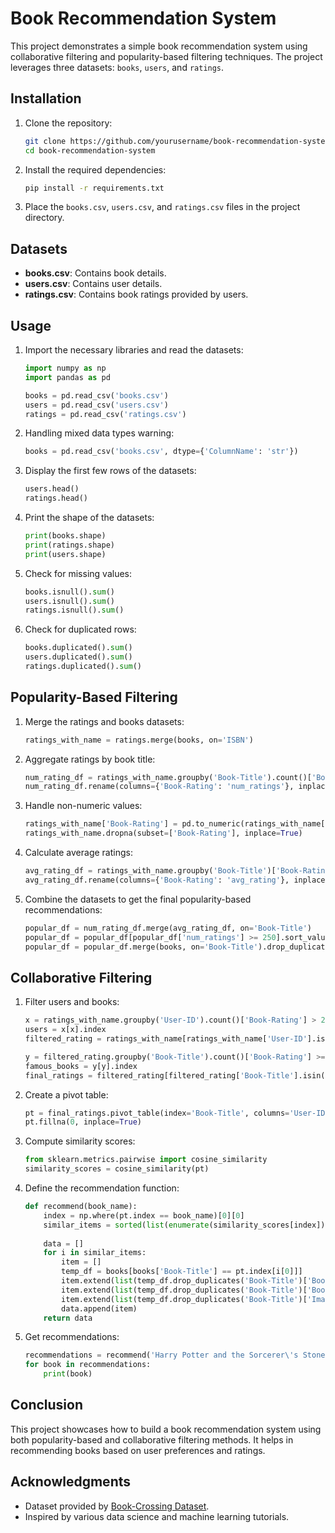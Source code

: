 # Book Recommendation System

This project demonstrates a simple book recommendation system using collaborative filtering and popularity-based filtering techniques. The project leverages three datasets: `books`, `users`, and `ratings`.

## Installation

1. Clone the repository:
    ```sh
    git clone https://github.com/yourusername/book-recommendation-system.git
    cd book-recommendation-system
    ```

2. Install the required dependencies:
    ```sh
    pip install -r requirements.txt
    ```

3. Place the `books.csv`, `users.csv`, and `ratings.csv` files in the project directory.

## Datasets

- **books.csv**: Contains book details.
- **users.csv**: Contains user details.
- **ratings.csv**: Contains book ratings provided by users.

## Usage

1. Import the necessary libraries and read the datasets:
    ```python
    import numpy as np
    import pandas as pd

    books = pd.read_csv('books.csv')
    users = pd.read_csv('users.csv')
    ratings = pd.read_csv('ratings.csv')
    ```

2. Handling mixed data types warning:
    ```python
    books = pd.read_csv('books.csv', dtype={'ColumnName': 'str'})
    ```

3. Display the first few rows of the datasets:
    ```python
    users.head()
    ratings.head()
    ```

4. Print the shape of the datasets:
    ```python
    print(books.shape)
    print(ratings.shape)
    print(users.shape)
    ```

5. Check for missing values:
    ```python
    books.isnull().sum()
    users.isnull().sum()
    ratings.isnull().sum()
    ```

6. Check for duplicated rows:
    ```python
    books.duplicated().sum()
    users.duplicated().sum()
    ratings.duplicated().sum()
    ```

## Popularity-Based Filtering

1. Merge the ratings and books datasets:
    ```python
    ratings_with_name = ratings.merge(books, on='ISBN')
    ```

2. Aggregate ratings by book title:
    ```python
    num_rating_df = ratings_with_name.groupby('Book-Title').count()['Book-Rating'].reset_index()
    num_rating_df.rename(columns={'Book-Rating': 'num_ratings'}, inplace=True)
    ```

3. Handle non-numeric values:
    ```python
    ratings_with_name['Book-Rating'] = pd.to_numeric(ratings_with_name['Book-Rating'], errors='coerce')
    ratings_with_name.dropna(subset=['Book-Rating'], inplace=True)
    ```

4. Calculate average ratings:
    ```python
    avg_rating_df = ratings_with_name.groupby('Book-Title')['Book-Rating'].mean().reset_index()
    avg_rating_df.rename(columns={'Book-Rating': 'avg_rating'}, inplace=True)
    ```

5. Combine the datasets to get the final popularity-based recommendations:
    ```python
    popular_df = num_rating_df.merge(avg_rating_df, on='Book-Title')
    popular_df = popular_df[popular_df['num_ratings'] >= 250].sort_values('avg_rating', ascending=False).head(50)
    popular_df = popular_df.merge(books, on='Book-Title').drop_duplicates('Book-Title')[['Book-Title', 'Book-Author', 'Image-URL-M', 'num_ratings', 'avg_rating']]
    ```

## Collaborative Filtering

1. Filter users and books:
    ```python
    x = ratings_with_name.groupby('User-ID').count()['Book-Rating'] > 200
    users = x[x].index
    filtered_rating = ratings_with_name[ratings_with_name['User-ID'].isin(users)]

    y = filtered_rating.groupby('Book-Title').count()['Book-Rating'] >= 50
    famous_books = y[y].index
    final_ratings = filtered_rating[filtered_rating['Book-Title'].isin(famous_books)]
    ```

2. Create a pivot table:
    ```python
    pt = final_ratings.pivot_table(index='Book-Title', columns='User-ID', values='Book-Rating')
    pt.fillna(0, inplace=True)
    ```

3. Compute similarity scores:
    ```python
    from sklearn.metrics.pairwise import cosine_similarity
    similarity_scores = cosine_similarity(pt)
    ```

4. Define the recommendation function:
    ```python
    def recommend(book_name):
        index = np.where(pt.index == book_name)[0][0]
        similar_items = sorted(list(enumerate(similarity_scores[index])), key=lambda x: x[1], reverse=True)[1:5]
        
        data = []
        for i in similar_items:
            item = []
            temp_df = books[books['Book-Title'] == pt.index[i[0]]]
            item.extend(list(temp_df.drop_duplicates('Book-Title')['Book-Title'].values))
            item.extend(list(temp_df.drop_duplicates('Book-Title')['Book-Author'].values))
            item.extend(list(temp_df.drop_duplicates('Book-Title')['Image-URL-M'].values))
            data.append(item)
        return data
    ```

5. Get recommendations:
    ```python
    recommendations = recommend('Harry Potter and the Sorcerer\'s Stone (Book 1)')
    for book in recommendations:
        print(book)
    ```

## Conclusion

This project showcases how to build a book recommendation system using both popularity-based and collaborative filtering methods. It helps in recommending books based on user preferences and ratings.


## Acknowledgments

- Dataset provided by [Book-Crossing Dataset](http://www2.informatik.uni-freiburg.de/~cziegler/BX/).
- Inspired by various data science and machine learning tutorials.
